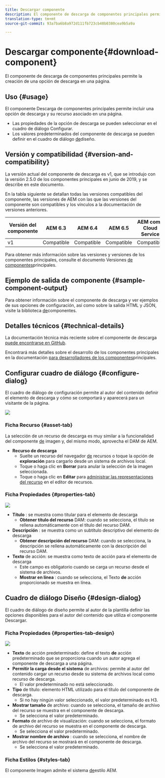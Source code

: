 ```yaml
---
title: Descargar componente
description: El componente de descarga de componentes principales permite la creación de una opción de descarga en una página.
translation-type: tm+mt
source-git-commit: 93a7ba6b8a972d111fb723cb40b0380cea9b5a9a

---
```



# Descargar componente{#download-component}

El componente de descarga de componentes principales permite la creación de una opción de descarga en una página.

## Uso {#usage}

El componente Descarga de componentes principales permite incluir una opción de descarga y su recurso asociado en una página.

* Las propiedades de la opción de descarga se pueden seleccionar en el cuadro de diálogo [](#configure-dialog)Configurar.
* Los valores predeterminados del componente de descarga se pueden definir en el cuadro de diálogo [de](#design-dialog)diseño.

## Versión y compatibilidad {#version-and-compatibility}

La versión actual del componente de descarga es v1, que se introdujo con la versión 2.5.0 de los componentes principales en junio de 2019, y se describe en este documento.

En la tabla siguiente se detallan todas las versiones compatibles del componente, las versiones de AEM con las que las versiones del componente son compatibles y los vínculos a la documentación de versiones anteriores.

| Versión del componente | AEM 6.3 | AEM 6.4 | AEM 6.5 | AEM como Cloud Service |
|--- |--- |--- |---|---|
| v1 | Compatible | Compatible | Compatible | Compatible |

Para obtener más información sobre las versiones y versiones de los componentes principales, consulte el documento Versiones [de componentes](/help/versions.md)principales.

## Ejemplo de salida de componente {#sample-component-output}

Para obtener información sobre el componente de descarga y ver ejemplos de sus opciones de configuración, así como sobre la salida HTML y JSON, visite la biblioteca [de](https://adobe.com/go/aem_cmp_library_download)componentes.

## Detalles técnicos {#technical-details}

La documentación técnica más reciente sobre el componente de descarga [puede encontrarse en GitHub](https://adobe.com/go/aem_cmp_tech_download_v1).

Encontrará más detalles sobre el desarrollo de los componentes principales en la documentación [para desarrolladores de los componentes](/help/developing/overview.md)principales.

## Configurar cuadro de diálogo {#configure-dialog}

El cuadro de diálogo de configuración permite al autor del contenido definir el elemento de descarga y cómo se comportará y aparecerá para un visitante de la página.

![](/help/assets/screen-shot-2019-06-17-09.49.14.png)

### Ficha Recurso {#asset-tab}

La selección de un recurso de descarga es muy similar a la funcionalidad del componente [de](image.md) imagen y, del mismo modo, aprovecha el DAM de AEM.

* **Recurso de descarga**
   * Suelte un recurso del navegador [de](https://docs.adobe.com/content/help/en/experience-manager-cloud-service/sites/authoring/fundamentals/environment-tools.html) recursos o toque la opción de **exploración** para cargarlo desde un sistema de archivos local.
   * Toque o haga clic en **Borrar** para anular la selección de la imagen seleccionada.
   * Toque o haga clic en **Editar** para [administrar las representaciones del recurso](https://docs.adobe.com/content/help/en/experience-manager-cloud-service/assets/manage/manage-digital-assets.html) en el editor de recursos.

### Ficha Propiedades {#properties-tab}

![](/help/assets/screen-shot-2019-06-17-09.49.51.png)

* **Título** : se muestra como titular para el elemento de descarga
   * **Obtener título del recurso** DAM: cuando se selecciona, el título se rellena automáticamente con el título del recurso DAM.
* **Descripción** : se muestra como un subtítulo descriptivo del elemento de descarga
   * **Obtener descripción del recurso** DAM: cuando se selecciona, la descripción se rellena automáticamente con la descripción del recurso DAM.
* **Texto** de acción: se muestra como texto de acción para el elemento de descarga
   * Este campo es obligatorio cuando se carga un recurso desde el sistema de archivos.
   * **Mostrar en línea** : cuando se selecciona, el Texto **de** acción proporcionado se muestra en línea.

## Cuadro de diálogo Diseño {#design-dialog}

El cuadro de diálogo de diseño permite al autor de la plantilla definir las opciones disponibles para el autor del contenido que utiliza el componente Descargar.

### Ficha Propiedades {#properties-tab-design}

![](/help/assets/screen-shot-2019-06-17-10.04.31.png)

* **Texto** de acción predeterminado: define el texto **de** acción predeterminado que se proporciona cuando un autor agrega el componente de descarga a una página.
* **Permitir la carga desde el sistema** de archivos: permite al autor del contenido cargar un recurso desde su sistema de archivos local como recurso de descarga.
   * El valor predeterminado no está seleccionado.
* **Tipo** de título: elemento HTML utilizado para el título del componente de descarga.
   * Si no hay ningún valor seleccionado, el valor predeterminado es H3.
* **Mostrar tamaño** de archivo: cuando se selecciona, el tamaño de archivo del recurso se muestra en el componente de descarga.
   * Se selecciona el valor predeterminado.
* **Formato** de archivo de visualización: cuando se selecciona, el formato de archivo del recurso se muestra en el componente de descarga.
   * Se selecciona el valor predeterminado.
* **Mostrar nombre de archivo** : cuando se selecciona, el nombre de archivo del recurso se mostrará en el componente de descarga.
   * Se selecciona el valor predeterminado.

### Ficha Estilos {#styles-tab}

El componente Imagen admite el sistema [de](/help/get-started/authoring.md#component-styling)estilo AEM.
